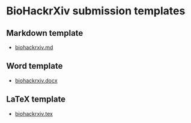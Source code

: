 # BioHackrXiv submission templates

## Markdown template

* [biohackrxiv.md](biohackrxiv.md)

## Word template

* [biohackrxiv.docx](biohackrxiv.docx)

## LaTeX template

* [biohackrxiv.tex](biohackrxiv.tex)


